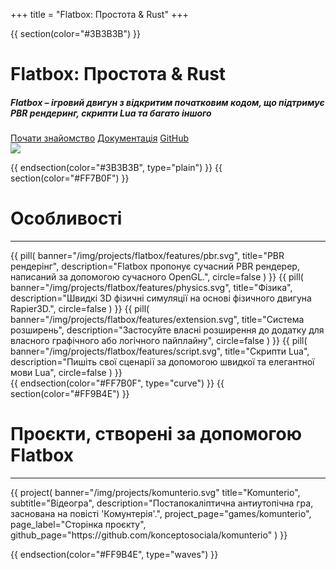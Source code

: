 +++
title = "Flatbox: Простота & Rust"
+++

{{ section(color="#3B3B3B") }}

<div class="container row">
    <div class="col-lg-6 col-12 order-lg-1 order-2 ps-lg-5 ps-md-5 pt-3 animate__animated animate__fadeIn">
        <h1 class="display-1 bold">Flatbox: Простота &amp; Rust</h1>
        <h5 class="mb-3 lh-base">Flatbox – ігровий двигун з відкритим початковим кодом, що підтримує PBR рендеринг, скрипти Lua та багато іншого</h5>
        <a class="btn btn-primary m-1" href="https://konceptosociala.eu.org/flatbox"><i class="fa fa-rocket" aria-hidden="true"></i> Почати знайомство</a>
        <a class="btn btn-outline-warning m-1" href="https://docs.rs/despero"><i class="fa fa-book" aria-hidden="true"></i> Документація</a>
        <a class="btn btn-outline-light m-1" href="https://github.com/konceptosociala/flatbox"><i class="fa fa-github" aria-hidden="true"></i> GitHub</a>
    </div>
    <div class="col-lg-6 col-12 order-lg-2 order-1 pt-3 animate__animated animate__fadeIn animate__delay-1s text-center">
        <img src="/img/flatbox_logo.png" class="w-75 p-lg-5 p-3 float-lg-end"/>
    </div>
</div>

{{ endsection(color="#3B3B3B", type="plain") }}
{{ section(color="#FF7B0F") }}

# Особливості
<hr class="big-hr">
<div class="row">
    {{
        pill(
            banner="/img/projects/flatbox/features/pbr.svg",
            title="PBR рендерінг",
            description="Flatbox пропонує сучасний PBR рендерер, написаний за допомогою сучасного OpenGL.",
            circle=false
        )
    }}
    {{
        pill(
            banner="/img/projects/flatbox/features/physics.svg",
            title="Фізика",
            description="Швидкі 3D фізичні симуляції на основі фізичного двигуна Rapier3D.",
            circle=false
        )
    }}
    {{
        pill(
            banner="/img/projects/flatbox/features/extension.svg",
            title="Система розширень",
            description="Застосуйте власні розширення до додатку для власного графічного або логічного пайплайну",
            circle=false
        )
    }}
    {{
        pill(
            banner="/img/projects/flatbox/features/script.svg",
            title="Скрипти Lua",
            description="Пишіть свої сценарії за допомогою швидкої та елегантної мови Lua",
            circle=false
        )
    }}
</div>
{{ endsection(color="#FF7B0F", type="curve") }}
{{ section(color="#FF9B4E") }}

# Проєкти, створені за допомогою Flatbox
<hr class="big-hr">
<div class="row">
    {{ 
        project(
            banner="/img/projects/komunterio.svg"
            title="Komunterio", 
            subtitle="Відеогра", 
            description="Постапокаліптична антиутопічна гра, заснована на повісті 'Комунтерія'.",
            project_page="games/komunterio",
            page_label="Сторінка проєкту",
            github_page="https://github.com/konceptosociala/komunterio"
        ) 
    }}
</div>

{{ endsection(color="#FF9B4E", type="waves") }}